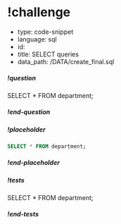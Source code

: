 # !challenge

* type: code-snippet
* language: sql
* id: 
* title: SELECT queries
* data_path: /DATA/create_final.sql



##### !question
SELECT * FROM department;
##### !end-question

##### !placeholder

```sql
SELECT * FROM department;
```

##### !end-placeholder


##### !tests
SELECT * FROM department;
##### !end-tests